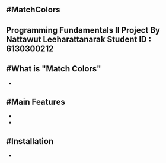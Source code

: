 #MatchColors 
-
Programming Fundamentals II 
Project By Nattawut Leeharattanarak Student ID : 6130300212 
-

#What is "Match Colors"
-
-


#Main Features
-
-
-

#Installation 
-
-
